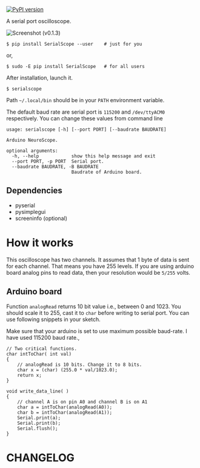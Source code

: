 [![PyPI version](https://badge.fury.io/py/SerialScope.svg)](https://badge.fury.io/py/SerialScope)

A serial port oscilloscope. 

![Screenshot (v0.1.3)](https://user-images.githubusercontent.com/895681/59994995-83506400-9673-11e9-861a-eb4f2984905e.png)

    $ pip install SerialScope --user    # just for you
or,

    $ sudo -E pip install SerialScope   # for all users

After installation, launch it. 

    $ serialscope

Path `~/.local/bin` should be in your `PATH` environment variable.

The default baud rate are serial port is `115200` and  `/dev/ttyACM0`
respectively. You can change these values from command line

```
usage: serialscope [-h] [--port PORT] [--baudrate BAUDRATE]

Arduino NeuroScope.

optional arguments:
  -h, --help            show this help message and exit
  --port PORT, -p PORT  Serial port.
  --baudrate BAUDRATE, -B BAUDRATE
                        Baudrate of Arduino board.

```

## Dependencies

- pyserial
- pysimplegui
- screeninfo (optional)

# How it works

This oscilloscope has two channels.  It assumes that 1 byte of data is sent
for each channel. That means you have 255 levels. If you are using arduino board
analog pins to read data, then your resolution would be `5/255` volts.

## Arduino board

Function `analogRead` returns 10 bit value i.e., between 0 and 1023. You should
scale it to 255, cast it to `char` before writing to serial port. 
You can use following snippets in your sketch.

Make sure that your arduino is set to use maximum possible baud-rate. I have
used 115200 baud rate.,

```
// Two critical functions.
char intToChar( int val)
{
    // analogRead is 10 bits. Change it to 8 bits.
    char x = (char) (255.0 * val/1023.0);
    return x;
}

void write_data_line( )
{
    // channel A is on pin A0 and channel B is on A1
    char a = intToChar(analogRead(A0));
    char b = intToChar(analogRead(A1));
    Serial.print(a);
    Serial.print(b);
    Serial.flush();
}
```

# CHANGELOG

